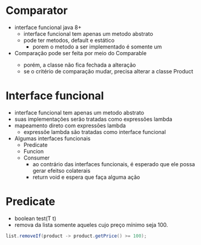 # Comparator
- interface funcional java 8+
  - interface funcional tem apenas um metodo abstrato
  - pode ter metodos, default e estático
    - porem o metodo a ser implementado é somente um
- Comparação pode ser feita por meio do Comparable<Product>
  - porém, a classe não fica fechada a alteração
  - se o critério de comparação mudar, precisa alterar a classe Product

# Interface funcional
- interface funcional tem apenas um metodo abstrato
- suas implementações serão tratadas como expressões lambda
- mapeamento direto com expressões lambda
  - expressõe lambda são tratadas como interface funcional
- Algumas interfaces funcionais
  - Predicate
  - Funcion
  - Consumer
    - ao contrário das interfaces funcionais, é esperado que ele possa gerar efeitso colaterais
    - return void e espera que faça alguma ação

# Predicate
- boolean test(T t)
- remova da lista somente aqueles cujo preço mínimo seja 100.
```java
list.removeIf(product -> product.getPrice() >= 100);
```